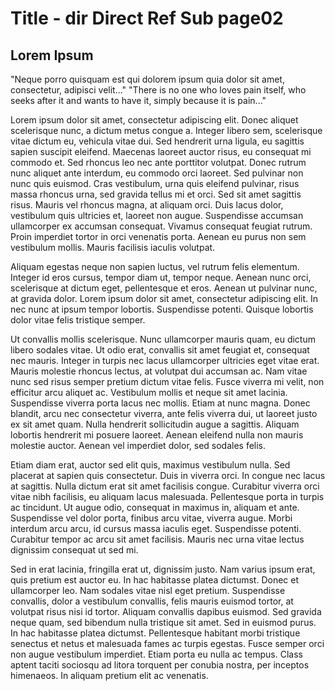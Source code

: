 # Title - dir Direct Ref Sub page02 #

## Lorem Ipsum ##

"Neque porro quisquam est qui dolorem ipsum quia dolor sit amet, consectetur, adipisci velit..."
"There is no one who loves pain itself, who seeks after it and wants to have it, simply because it is pain..."

Lorem ipsum dolor sit amet, consectetur adipiscing elit. Donec aliquet scelerisque nunc, a dictum metus congue a. Integer libero sem, scelerisque vitae dictum eu, vehicula vitae dui. Sed hendrerit urna ligula, eu sagittis sapien suscipit eleifend. Maecenas laoreet auctor risus, eu consequat mi commodo et. Sed rhoncus leo nec ante porttitor volutpat. Donec rutrum nunc aliquet ante interdum, eu commodo orci laoreet. Sed pulvinar non nunc quis euismod. Cras vestibulum, urna quis eleifend pulvinar, risus massa rhoncus urna, sed gravida tellus mi et orci. Sed sit amet sagittis risus. Mauris vel rhoncus magna, at aliquam orci. Duis lacus dolor, vestibulum quis ultricies et, laoreet non augue. Suspendisse accumsan ullamcorper ex accumsan consequat. Vivamus consequat feugiat rutrum. Proin imperdiet tortor in orci venenatis porta. Aenean eu purus non sem vestibulum mollis. Mauris facilisis iaculis volutpat.

Aliquam egestas neque non sapien luctus, vel rutrum felis elementum. Integer id eros cursus, tempor diam ut, tempor neque. Aenean nunc orci, scelerisque at dictum eget, pellentesque et eros. Aenean ut pulvinar nunc, at gravida dolor. Lorem ipsum dolor sit amet, consectetur adipiscing elit. In nec nunc at ipsum tempor lobortis. Suspendisse potenti. Quisque lobortis dolor vitae felis tristique semper.

Ut convallis mollis scelerisque. Nunc ullamcorper mauris quam, eu dictum libero sodales vitae. Ut odio erat, convallis sit amet feugiat et, consequat nec mauris. Integer in turpis nec lacus ullamcorper ultricies eget vitae erat. Mauris molestie rhoncus lectus, at volutpat dui accumsan ac. Nam vitae nunc sed risus semper pretium dictum vitae felis. Fusce viverra mi velit, non efficitur arcu aliquet ac. Vestibulum mollis et neque sit amet lacinia. Suspendisse viverra porta lacus nec mollis. Etiam at nunc magna. Donec blandit, arcu nec consectetur viverra, ante felis viverra dui, ut laoreet justo ex sit amet quam. Nulla hendrerit sollicitudin augue a sagittis. Aliquam lobortis hendrerit mi posuere laoreet. Aenean eleifend nulla non mauris molestie auctor. Aenean vel imperdiet dolor, sed sodales felis.

Etiam diam erat, auctor sed elit quis, maximus vestibulum nulla. Sed placerat at sapien quis consectetur. Duis in viverra orci. In congue nec lacus at sagittis. Nulla dictum erat sit amet facilisis congue. Curabitur viverra orci vitae nibh facilisis, eu aliquam lacus malesuada. Pellentesque porta in turpis ac tincidunt. Ut augue odio, consequat in maximus in, aliquam et ante. Suspendisse vel dolor porta, finibus arcu vitae, viverra augue. Morbi interdum arcu arcu, id cursus massa iaculis eget. Suspendisse potenti. Curabitur tempor ac arcu sit amet facilisis. Mauris nec urna vitae lectus dignissim consequat ut sed mi.

Sed in erat lacinia, fringilla erat ut, dignissim justo. Nam varius ipsum erat, quis pretium est auctor eu. In hac habitasse platea dictumst. Donec et ullamcorper leo. Nam sodales vitae nisl eget pretium. Suspendisse convallis, dolor a vestibulum convallis, felis mauris euismod tortor, at volutpat risus nisi id tortor. Aliquam convallis dapibus euismod. Sed gravida neque quam, sed bibendum nulla tristique sit amet. Sed in euismod purus. In hac habitasse platea dictumst. Pellentesque habitant morbi tristique senectus et netus et malesuada fames ac turpis egestas. Fusce semper orci non augue vestibulum imperdiet. Etiam porta eu nulla ac tempus. Class aptent taciti sociosqu ad litora torquent per conubia nostra, per inceptos himenaeos. In aliquam pretium elit ac venenatis.
